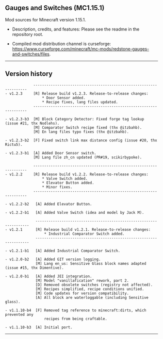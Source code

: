 
## Gauges and Switches (MC1.15.1)

Mod sources for Minecraft version 1.15.1.

- Description, credits, and features: Please see the readme in the repository root.

- Compiled mod distribution channel is curseforge: https://www.curseforge.com/minecraft/mc-mods/redstone-gauges-and-switches/files.

----
## Version history

                 -------------------------------------------------------------------
    - v1.2.3     [R] Release build v1.2.3. Release-to-release changes:
                     * Door Sensor added.
                     * Recipe fixes, lang files updated.
                 -------------------------------------------------------------------

    - v1.2.3-b3  [M] Block Category Detector: Fixed forge tag lookup (issue #21, thx Nodlehs).
                 [M] Comparator Switch recipe fixed (thx @itzbahb).
                 [M] En lang files typo fixes (thx @itzbahb).

    - v1.2.3-b2  [F] Fixed switch link max distance config (issue #20, thx Rictu5).

    - v1.2.3-b1  [A] Added Door Sensor switch.
                 [M] Lang file zh_cn updated (PR#19, scikirbypoke).

                 -------------------------------------------------------------------
    - v1.2.2     [R] Release build v1.2.2. Release-to-release changes:
                     * Valve Switch added.
                     * Elevator Button added.
                     * Minor fixes.
                 -------------------------------------------------------------------

    - v1.2.2-b2   [A] Added Elevator Button.

    - v1.2.2-b1   [A] Added Valve Switch (idea and model by Jack M).

                  -------------------------------------------------------------------
    - v1.2.1      [R] Release build v1.2.1. Release-to-release changes:
                      * Industrial Comparator Switch added.
                  -------------------------------------------------------------------

    - v1.2.1-b1   [A] Added Industrial Comparator Switch.

    - v1.2.0-b2   [A] Added GIT version logging.
                  [M] Lang en_us: Sensitive Glass block names adapted (issue #15, thx Dimentive).

    - v1.2.0-b1   [A] Added JEI integration.
                  [M] Model "vanillafication" rework, part 2.
                  [D] Removed obsolete switches (registry not affected).
                  [M] Recipes simplified, recipe conditions unified.
                  [M] Code updates for version compatibility.
                  [A] All block are waterloggable (including Sensitive glass).

    - v1.1.10-b4  [F] Removed tag reference to minecraft:dirts, which prevented any
                      recipes from being craftable.

    - v1.1.10-b3  [A] Initial port.

----
